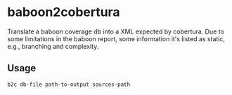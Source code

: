 baboon2cobertura
================

Translate a baboon coverage db into a XML expected by cobertura.
Due to some limitations in the baboon report, some information it's listed as static, e.g., branching and complexity.

Usage
-----

    b2c db-file path-to-output sources-path
  
